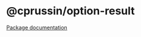 # @cprussin/option-result

[Package documentation](https://www.cprussin.net/modules/_cprussin_option_result.html)
